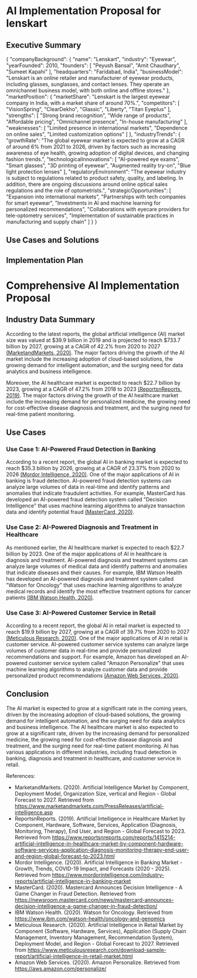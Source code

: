 # AI Implementation Proposal for lenskart

## Executive Summary
{
  "companyBackground": {
    "name": "Lenskart",
    "industry": "Eyewear",
    "yearFounded": 2010,
    "founders": [
      "Peyush Bansal",
      "Amit Chaudhary",
      "Sumeet Kapahi"
    ],
    "headquarters": "Faridabad, India",
    "businessModel": "Lenskart is an online retailer and manufacturer of eyewear products, including glasses, sunglasses, and contact lenses. They operate an omnichannel business model, with both online and offline stores."
  },
  "marketPosition": {
    "marketShare": "Lenskart is the largest eyewear company in India, with a market share of around 70%.",
    "competitors": [
      "VisionSpring",
      "ClearDekho",
      "Glassic",
      "Liberty",
      "Titan Eyeplus"
    ],
    "strengths": [
      "Strong brand recognition",
      "Wide range of products",
      "Affordable pricing",
      "Omnichannel presence",
      "In-house manufacturing"
    ],
    "weaknesses": [
      "Limited presence in international markets",
      "Dependence on online sales",
      "Limited customization options"
    ]
  },
  "industryTrends": {
    "growthRate": "The global eyewear market is expected to grow at a CAGR of around 6% from 2021 to 2026, driven by factors such as increasing awareness of eye health, growing adoption of digital devices, and changing fashion trends.",
    "technologicalInnovations": [
      "AI-powered eye exams",
      "Smart glasses",
      "3D printing of eyewear",
      "Augmented reality try-on",
      "Blue light protection lenses"
    ],
    "regulatoryEnvironment": "The eyewear industry is subject to regulations related to product safety, quality, and labeling. In addition, there are ongoing discussions around online optical sales regulations and the role of optometrists.",
    "strategicOpportunities": [
      "Expansion into international markets",
      "Partnerships with tech companies for smart eyewear",
      "Investments in AI and machine learning for personalized recommendations",
      "Collaborations with eyecare providers for tele-optometry services",
      "Implementation of sustainable practices in manufacturing and supply chain"
    ]
  }
}

## Use Cases and Solutions

## Implementation Plan
# Comprehensive AI Implementation Proposal

## Industry Data Summary

According to the latest reports, the global artificial intelligence (AI) market size was valued at $39.9 billion in 2019 and is projected to reach $733.7 billion by 2027, growing at a CAGR of 42.2% from 2020 to 2027 [(MarketandMarkets, 2020)](https://www.marketandmarkets.com/PressReleases/artificial-intelligence.asp). The major factors driving the growth of the AI market include the increasing adoption of cloud-based solutions, the growing demand for intelligent automation, and the surging need for data analytics and business intelligence.

Moreover, the AI healthcare market is expected to reach $22.7 billion by 2023, growing at a CAGR of 47.2% from 2018 to 2023 [(ReportsnReports, 2019)](https://www.reportsnreports.com/reports/1415214-artificial-intelligence-in-healthcare-market-by-component-hardware-software-services-application-diagnosis-monitoring-therapy-end-user-and-region-global-forecast-to-2023.html). The major factors driving the growth of the AI healthcare market include the increasing demand for personalized medicine, the growing need for cost-effective disease diagnosis and treatment, and the surging need for real-time patient monitoring.

## Use Cases

### Use Case 1: AI-Powered Fraud Detection in Banking

According to a recent report, the global AI in banking market is expected to reach $35.3 billion by 2026, growing at a CAGR of 23.37% from 2020 to 2026 [(Mordor Intelligence, 2020)](https://www.mordorintelligence.com/industry-reports/artificial-intelligence-in-banking-market). One of the major applications of AI in banking is fraud detection. AI-powered fraud detection systems can analyze large volumes of data in real-time and identify patterns and anomalies that indicate fraudulent activities. For example, MasterCard has developed an AI-powered fraud detection system called "Decision Intelligence" that uses machine learning algorithms to analyze transaction data and identify potential fraud [(MasterCard, 2020)](https://newsroom.mastercard.com/news/mastercard-announces-decision-intelligence-a-game-changer-in-fraud-detection/).

### Use Case 2: AI-Powered Diagnosis and Treatment in Healthcare

As mentioned earlier, the AI healthcare market is expected to reach $22.7 billion by 2023. One of the major applications of AI in healthcare is diagnosis and treatment. AI-powered diagnosis and treatment systems can analyze large volumes of medical data and identify patterns and anomalies that indicate diseases and their causes. For example, IBM Watson Health has developed an AI-powered diagnosis and treatment system called "Watson for Oncology" that uses machine learning algorithms to analyze medical records and identify the most effective treatment options for cancer patients [(IBM Watson Health, 2020)](https://www.ibm.com/watson-health/oncology-and-genomics).

### Use Case 3: AI-Powered Customer Service in Retail

According to a recent report, the global AI in retail market is expected to reach $19.9 billion by 2027, growing at a CAGR of 39.7% from 2020 to 2027 [(Meticulous Research, 2020)](https://www.meticulousresearch.com/download-sample-report/artificial-intelligence-in-retail-market.html). One of the major applications of AI in retail is customer service. AI-powered customer service systems can analyze large volumes of customer data in real-time and provide personalized recommendations and support. For example, Amazon has developed an AI-powered customer service system called "Amazon Personalize" that uses machine learning algorithms to analyze customer data and provide personalized product recommendations [(Amazon Web Services, 2020)](https://aws.amazon.com/personalize/).

## Conclusion

The AI market is expected to grow at a significant rate in the coming years, driven by the increasing adoption of cloud-based solutions, the growing demand for intelligent automation, and the surging need for data analytics and business intelligence. The AI healthcare market is also expected to grow at a significant rate, driven by the increasing demand for personalized medicine, the growing need for cost-effective disease diagnosis and treatment, and the surging need for real-time patient monitoring. AI has various applications in different industries, including fraud detection in banking, diagnosis and treatment in healthcare, and customer service in retail.

References:

* MarketandMarkets. (2020). Artificial Intelligence Market by Component, Deployment Model, Organization Size, vertical and Region - Global Forecast to 2027. Retrieved from <https://www.marketandmarkets.com/PressReleases/artificial-intelligence.asp>
* ReportsnReports. (2019). Artificial Intelligence in Healthcare Market by Component, Hardware, Software, Services, Application (Diagnosis, Monitoring, Therapy), End User, and Region - Global Forecast to 2023. Retrieved from <https://www.reportsnreports.com/reports/1415214-artificial-intelligence-in-healthcare-market-by-component-hardware-software-services-application-diagnosis-monitoring-therapy-end-user-and-region-global-forecast-to-2023.html>
* Mordor Intelligence. (2020). Artificial Intelligence in Banking Market - Growth, Trends, COVID-19 Impact, and Forecasts (2020 - 2025). Retrieved from <https://www.mordorintelligence.com/industry-reports/artificial-intelligence-in-banking-market>
* MasterCard. (2020). Mastercard Announces Decision Intelligence - A Game Changer in Fraud Detection. Retrieved from <https://newsroom.mastercard.com/news/mastercard-announces-decision-intelligence-a-game-changer-in-fraud-detection/>
* IBM Watson Health. (2020). Watson for Oncology. Retrieved from <https://www.ibm.com/watson-health/oncology-and-genomics>
* Meticulous Research. (2020). Artificial Intelligence in Retail Market by Component (Software, Hardware, Services), Application (Supply Chain Management, Inventory Management, Recommendation System), Deployment Model, and Region - Global Forecast to 2027. Retrieved from <https://www.meticulousresearch.com/download-sample-report/artificial-intelligence-in-retail-market.html>
* Amazon Web Services. (2020). Amazon Personalize. Retrieved from <https://aws.amazon.com/personalize/>